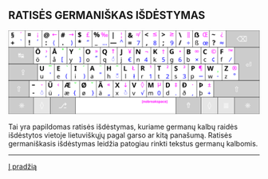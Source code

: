 
RATISĖS GERMANIŠKAS IŠDĖSTYMAS
--------------------------------

![Ratisės germaniškas išdėstymas](images/kb_lt_ratise_germanic.svg)

Tai yra papildomas ratisės išdėstymas, kuriame germanų kalbų raidės išdėstytos vietoje lietuviškųjų pagal garso ar kitą panašumą.
Ratisės germaniškasis išdėstymas leidžia patogiau rinkti tekstus germanų kalbomis.

-------------------------
[Į pradžią](../README.md)
